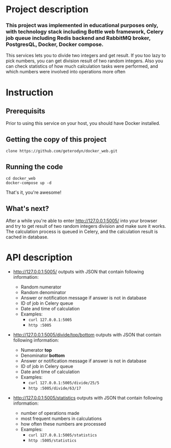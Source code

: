 # Project description

### This project was implemented in educational purposes only, with technology stack including Bottle web framework, Celery job queue including Redis backend and RabbitMQ broker, PostgresQL, Docker, Docker compose.

This services lets you to divide two integers and get result. If you too lazy to pick numbers, you can get division result of two random integers. Also you can check statistics of how much calculation tasks were performed, and which numbers were involved into operations more often

# Instruction
## Prerequisits
Prior to using this service on your host, you should have Docker installed.

## Getting the copy of this project
`clone https://github.com/geterodyn/docker_web.git`
## Running the code
```
cd docker_web
docker-compose up -d
```
That's it, you're awesome!
## What's next?
After a while you're able to enter http://127.0.0.1:5005/ into your browser and try to get result of two random integers division and make sure it works. The calculation process is queued in Celery, and the calculation result is cached in database.

# API description

- http://127.0.0.1:5005/ outputs with JSON that contain following information:
  - Random numerator
  - Random denominator
  - Answer or notification message if answer is not in database
  - ID of job in Celery queue
  - Date and time of calculation
  * Examples:
     - `curl 127.0.0.1:5005`
     - `http :5005`

- http://127.0.0.1:5005/divide/top/bottom outputs with JSON that contain following information:
  - Numerator **top**
  - Denominator **bottom**
  - Answer or notification message if answer is not in database
  - ID of job in Celery queue
  - Date and time of calculation
  * Examples:
     - `curl 127.0.0.1:5005/divide/25/5`
     - `http :5005/divide/63/17`

- http://127.0.0.1:5005/statistics outputs with JSON that contain following information:
  - number of operations made
  - most frequent numbers in calculations
  - how often these numbers are processed
  - Examples:
    - `curl 127.0.0.1:5005/statistics`
    - `http :5005/statistics`
